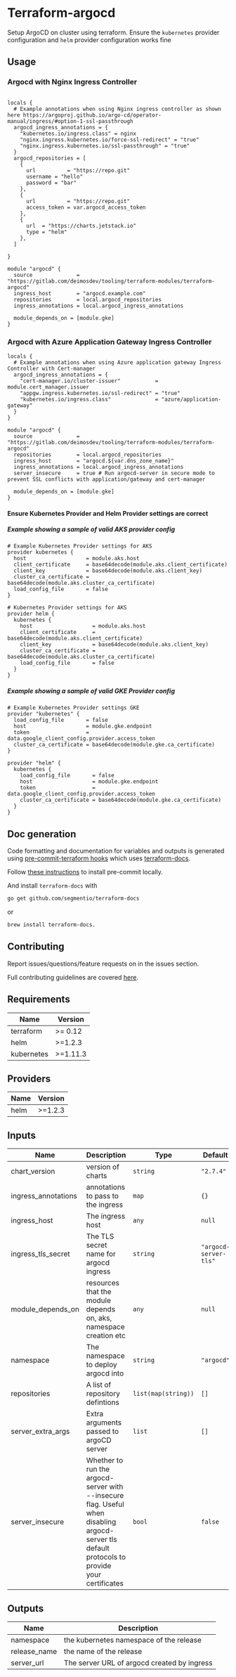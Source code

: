 # Terraform-argocd
Setup ArgoCD on cluster using terraform. Ensure the `kubernetes` provider configuration and `helm` provider configuration works fine

## Usage


### Argocd with Nginx Ingress Controller
```hcl

locals {
  # Example annotations when using Nginx ingress controller as shown here https://argoproj.github.io/argo-cd/operator-manual/ingress/#option-1-ssl-passthrough
  argocd_ingress_annotations = {
    "kubernetes.io/ingress.class" = nginx
    "nginx.ingress.kubernetes.io/force-ssl-redirect" = "true"
    "nginx.ingress.kubernetes.io/ssl-passthrough" = "true"
  }
  argocd_repositories = [
    {
      url          = "https://repo.git"
      username = "hello"
      password = "bar"
    },
    {
      url          = "https://repo.git"
      access_token = var.argocd_access_token
    },
    {
      url  = "https://charts.jetstack.io"
      type = "helm"
    },
  ]

}

module "argocd" {
  source              = "https://gitlab.com/deimosdev/tooling/terraform-modules/terraform-argocd"
  ingress_host        = "argocd.example.com"
  repositories        = local.argocd_repositories
  ingress_annotations = local.argocd_ingress_annotations

  module_depends_on = [module.gke]
}
```

### Argocd with Azure Application Gateway Ingress Controller
```hcl
locals {
  # Example annotations when using Azure application gateway Ingress Controller with Cert-manager
  argocd_ingress_annotations = {
    "cert-manager.io/cluster-issuer"           = module.cert_manager.issuer
    "appgw.ingress.kubernetes.io/ssl-redirect" = "true"
    "kubernetes.io/ingress.class"              = "azure/application-gateway"
  }
}

module "argocd" {
  source              = "https://gitlab.com/deimosdev/tooling/terraform-modules/terraform-argocd"
  repositories        = local.argocd_repositories
  ingress_host        = "argocd.${var.dns_zone_name}"
  ingress_annotations = local.argocd_ingress_annotations
  server_insecure     = true # Run argocd-server in secure mode to prevent SSL conflicts with application/gateway and cert-manager

  module_depends_on = [module.gke]
}
```
#### Ensure Kubernetes Provider and Helm Provider settings are correct

##### Example showing a sample of valid AKS provider config
```hcl
# Example Kubernetes Provider settings for AKS
provider kubernetes {
  host                   = module.aks.host
  client_certificate     = base64decode(module.aks.client_certificate)
  client_key             = base64decode(module.aks.client_key)
  cluster_ca_certificate = base64decode(module.aks.cluster_ca_certificate)
  load_config_file       = false
}

# Kubernetes Provider settings for AKS
provider helm {
  kubernetes {
    host                   = module.aks.host
    client_certificate     = base64decode(module.aks.client_certificate)
    client_key             = base64decode(module.aks.client_key)
    cluster_ca_certificate = base64decode(module.aks.cluster_ca_certificate)
    load_config_file       = false
  }
}
```
##### Example showing a sample of valid GKE Provider config
```hcl
# Example Kubernetes Provider settings GKE
provider "kubernetes" {
  load_config_file       = false
  host                   = module.gke.endpoint
  token                  = data.google_client_config.provider.access_token
  cluster_ca_certificate = base64decode(module.gke.ca_certificate)
}

provider "helm" {
  kubernetes {
    load_config_file       = false
    host                   = module.gke.endpoint
    token                  = data.google_client_config.provider.access_token
    cluster_ca_certificate = base64decode(module.gke.ca_certificate)
  }
}
```

## Doc generation

Code formatting and documentation for variables and outputs is generated using [pre-commit-terraform hooks](https://github.com/antonbabenko/pre-commit-terraform) which uses [terraform-docs](https://github.com/segmentio/terraform-docs).

Follow [these instructions](https://github.com/antonbabenko/pre-commit-terraform#how-to-install) to install pre-commit locally.

And install `terraform-docs` with 
```bash
go get github.com/segmentio/terraform-docs
```
or 
```bash
brew install terraform-docs.
```

## Contributing

Report issues/questions/feature requests on in the issues section.

Full contributing guidelines are covered [here](CONTRIBUTIONS.md).

## Requirements

| Name | Version |
|------|---------|
| terraform | >= 0.12 |
| helm | >=1.2.3 |
| kubernetes | >=1.11.3 |

## Providers

| Name | Version |
|------|---------|
| helm | >=1.2.3 |

## Inputs

| Name | Description | Type | Default | Required |
|------|-------------|------|---------|:--------:|
| chart\_version | version of charts | `string` | `"2.7.4"` | no |
| ingress\_annotations | annotations to pass to the ingress | `map` | `{}` | no |
| ingress\_host | The ingress host | `any` | `null` | no |
| ingress\_tls\_secret | The TLS secret name for argocd ingress | `string` | `"argocd-server-tls"` | no |
| module\_depends\_on | resources that the module depends on, aks, namespace creation etc | `any` | `null` | no |
| namespace | The namespace to deploy argocd into | `string` | `"argocd"` | no |
| repositories | A list of repository defintions | `list(map(string))` | `[]` | no |
| server\_extra\_args | Extra arguments passed to argoCD server | `list` | `[]` | no |
| server\_insecure | Whether to run the argocd-server with --insecure flag. Useful when disabling argocd-server tls default protocols to provide your certificates | `bool` | `false` | no |

## Outputs

| Name | Description |
|------|-------------|
| namespace | the kubernetes namespace of the release |
| release\_name | the name of the release |
| server\_url | The server URL of argocd created by ingress |
